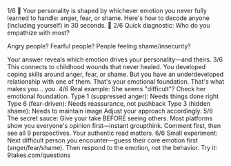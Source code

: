 1/6 🧵
Your personality is shaped by whichever emotion you never fully learned to handle: anger, fear, or shame.
Here's how to decode anyone (including yourself) in 30 seconds. 🧠
2/6
Quick diagnostic:
Who do you empathize with most?

Angry people?
Fearful people?
People feeling shame/insecurity?

Your answer reveals which emotion drives your personality—and theirs.
3/6
This connects to childhood wounds that never healed.
You developed coping skills around anger, fear, or shame. But you have an underdeveloped relationship with one of them.
That's your emotional foundation. That's what makes you... you.
4/6
Real example:
She seems "difficult"? Check her emotional foundation.
Type 1 (suppressed anger): Needs things done right
Type 6 (fear-driven): Needs reassurance, not pushback
Type 3 (hidden shame): Needs to maintain image
Adjust your approach accordingly.
5/6
The secret sauce: Give your take BEFORE seeing others.
Most platforms show you everyone's opinion first—instant groupthink.
Comment first, then see all 9 perspectives. Your authentic read matters.
6/6
Small experiment:
Next difficult person you encounter—guess their core emotion first (anger/fear/shame).
Then respond to the emotion, not the behavior.
Try it: 9takes.com/questions
